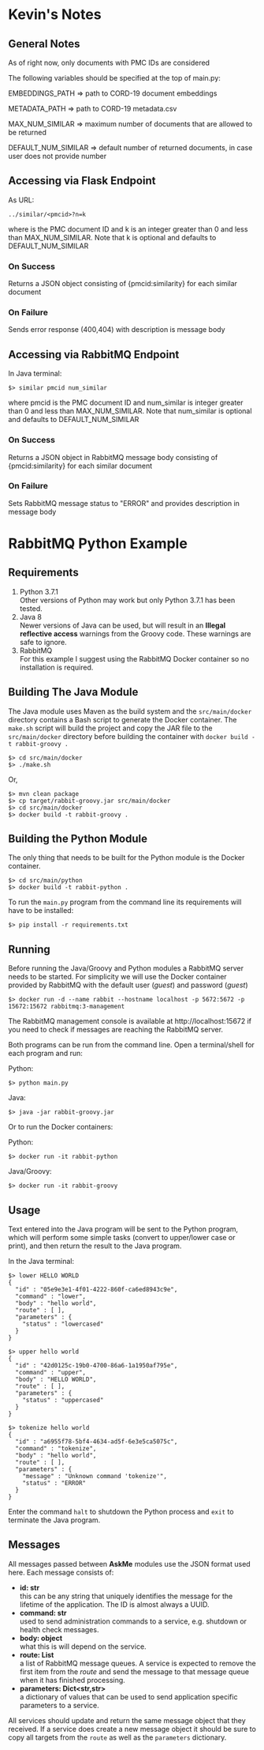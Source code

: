 # Kevin's Notes

## General Notes
As of right now, only documents with PMC IDs are considered


The following variables should be specified at the top of main.py:

EMBEDDINGS_PATH => path to CORD-19 document embeddings

METADATA_PATH => path to CORD-19 metadata.csv

MAX_NUM_SIMILAR => maximum number of documents that are allowed to be returned

DEFAULT_NUM_SIMILAR => default number of returned documents, in case user does not provide number


## Accessing via Flask Endpoint
As URL: 
```
../similar/<pmcid>?n=k
```

where <pmcid> is the PMC document ID and k is an integer greater than 0 and less than MAX_NUM_SIMILAR. Note that k is optional and defaults to DEFAULT_NUM_SIMILAR

### On Success
Returns a JSON object consisting of {pmcid:similarity} for each similar document

### On Failure
Sends error response (400,404) with description is message body

## Accessing via RabbitMQ Endpoint
In Java terminal: 
```
$> similar pmcid num_similar
```

where pmcid is the PMC document ID and num_similar is integer greater than 0 and less than MAX_NUM_SIMILAR. Note that num_similar is optional and defaults to DEFAULT_NUM_SIMILAR

### On Success
Returns a JSON object in RabbitMQ message body consisting of {pmcid:similarity} for each similar document

### On Failure
Sets RabbitMQ message status to "ERROR" and provides description in message body






# RabbitMQ Python Example

## Requirements

1. Python 3.7.1<br/>Other versions of Python may work but only Python 3.7.1 has been tested.
1. Java 8<br/>Newer versions of Java can be used, but will result in an **Illegal reflective access** warnings from the Groovy code. These warnings are safe to ignore.
1. RabbitMQ<br/>For this example I suggest using the RabbitMQ Docker container so no installation is required.

## Building The Java Module

The Java module uses Maven as the build system and the `src/main/docker` directory contains a Bash script to generate the Docker container.  The `make.sh` script will build the project and copy the JAR file to the `src/main/docker` directory before building the container with `docker build -t rabbit-groovy .`

``` 
$> cd src/main/docker
$> ./make.sh
```
Or,
``` 
$> mvn clean package
$> cp target/rabbit-groovy.jar src/main/docker
$> cd src/main/docker
$> docker build -t rabbit-groovy .
```

## Building the Python Module

The only thing that needs to be built for the Python module is the Docker container. 

``` 
$> cd src/main/python
$> docker build -t rabbit-python .
```

To run the `main.py` program from the command line its requirements will have to be installed:
``` 
$> pip install -r requirements.txt
```

## Running 

Before running the Java/Groovy and Python modules a RabbitMQ server needs to be started.  For simplicity we will use the Docker container provided by RabbitMQ with the default user (*guest*) and password (*guest*) 

``` 
$> docker run -d --name rabbit --hostname localhost -p 5672:5672 -p 15672:15672 rabbitmq:3-management 
```

The RabbitMQ management console is available at http://localhost:15672 if you need to check if messages are reaching the RabbitMQ server.

Both programs can be run from the command line. Open a terminal/shell for each program and run:

Python:
``` 
$> python main.py
```

Java:
```
$> java -jar rabbit-groovy.jar
```

Or to run the Docker containers:

Python:
``` 
$> docker run -it rabbit-python
```

Java/Groovy:
``` 
$> docker run -it rabbit-groovy
```

## Usage

Text entered into the Java program will be sent to the Python program, which will perform some simple tasks (convert to upper/lower case or print), and then return the result to the Java program.

In the Java terminal:
``` 
$> lower HELLO WORLD
{
  "id" : "05e9e3e1-4f01-4222-860f-ca6ed8943c9e",
  "command" : "lower",
  "body" : "hello world",
  "route" : [ ],
  "parameters" : {
    "status" : "lowercased"
  }
}

$> upper hello world
{
  "id" : "42d0125c-19b0-4700-86a6-1a1950af795e",
  "command" : "upper",
  "body" : "HELLO WORLD",
  "route" : [ ],
  "parameters" : {
    "status" : "uppercased"
  }
}

$> tokenize hello world
{
  "id" : "a6955f78-5bf4-4634-ad5f-6e3e5ca5075c",
  "command" : "tokenize",
  "body" : "hello world",
  "route" : [ ],
  "parameters" : {
    "message" : "Unknown command 'tokenize'",
    "status" : "ERROR"
  }
}
```

Enter the command `halt` to shutdown the Python process and `exit` to terminate the Java program.

## Messages

All messages passed between **AskMe** modules use the JSON format used here.  Each message consists of:

- **id: str**<br/>this can be any string that uniquely identifies the message for the lifetime of the application. The ID is almost always a UUID.
- **command: str**<br/>used to send administration commands to a service, e.g. shutdown or health check messages.
- **body: object**<br/>what this is will depend on the service.
- **route: List<str>**<br/>a list of RabbitMQ message queues.  A service is expected to remove the first item from the *route* and send the message to that message queue when it has finished processing.
- **parameters: Dict<str,str>**<br/>a dictionary of values that can be used to send application specific parameters to a service.

All services should update and return the same message object that they received.  If a service does create a new message object it should be sure to copy all targets from the `route` as well as the `parameters` dictionary.
